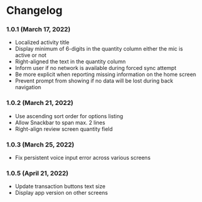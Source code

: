 # Changelog

### 1.0.1 (March 17, 2022)

- Localized activity title
- Display minimum of 6-digits in the quantity column either the mic is active or not
- Right-aligned the text in the quantity column
- Inform user if no network is available during forced sync attempt
- Be more explicit when reporting missing information on the home screen
- Prevent prompt from showing if no data will be lost during back navigation

### 1.0.2 (March 21, 2022)

- Use ascending sort order for options listing
- Allow Snackbar to span max. 2 lines
- Right-align review screen quantity field

### 1.0.3 (March 25, 2022)

- Fix persistent voice input error across various screens

### 1.0.5 (April 21, 2022)

- Update transaction buttons text size
- Display app version on other screens